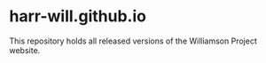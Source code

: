 # harr-will.github.io
This repository holds all released versions of the Williamson Project website.
